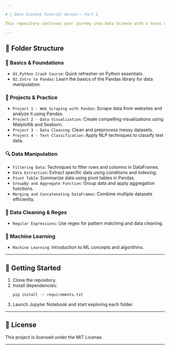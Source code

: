 ```yaml
---

# 🧠 Data Science Tutorial Series – Part 2

This repository continues your journey into Data Science with a focus on **data manipulation**, **visualization**, **cleaning**, and **machine learning**. Each folder contains Jupyter notebooks and resources to help you build practical skills through guided lessons and projects.

---
```


## 📁 Folder Structure

### 🔰 Basics & Foundations
- `01.Python Crash Course`: Quick refresher on Python essentials.
- `02.Intro to Pandas`: Learn the basics of the Pandas library for data manipulation.

### 🧪 Projects & Practice
- `Project 1 - Web Scraping with Pandas`: Scrape data from websites and analyze it using Pandas.
- `Project 2 - Data Visualization`: Create compelling visualizations using Matplotlib and Seaborn.
- `Project 3 - Data Cleaning`: Clean and preprocess messy datasets.
- `Project 4 - Text Classification`: Apply NLP techniques to classify text data.

### 🔍 Data Manipulation
- `Filtering Data`: Techniques to filter rows and columns in DataFrames.
- `Data Extraction`: Extract specific data using conditions and indexing.
- `Pivot Table`: Summarize data using pivot tables in Pandas.
- `GroupBy and Aggregate Function`: Group data and apply aggregation functions.
- `Merging and Concatenating DataFrames`: Combine multiple datasets efficiently.

### 🧹 Data Cleaning & Regex
- `Regular Expressions`: Use regex for pattern matching and data cleaning.

### 🤖 Machine Learning
- `Machine Learning`: Introduction to ML concepts and algorithms.

---

## 🚀 Getting Started

1. Clone the repository.
2. Install dependencies:  
   ```bash
   pip install -r requirements.txt
   ```
3. Launch Jupyter Notebook and start exploring each folder.

---

## 📌 License

This project is licensed under the MIT License.

---
